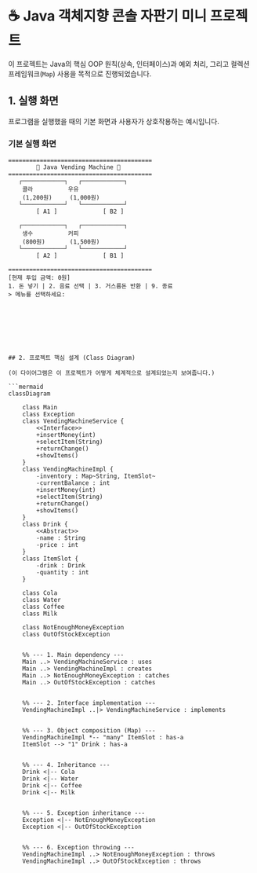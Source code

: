 # ☕ Java 객체지향 콘솔 자판기 미니 프로젝트

이 프로젝트는 Java의 핵심 OOP 원칙(상속, 인터페이스)과 예외 처리,
그리고 컬렉션 프레임워크(`Map`) 사용을 목적으로 진행되었습니다.

## 1. 실행 화면

프로그램을 실행했을 때의 기본 화면과 사용자가 상호작용하는 예시입니다.


### 기본 실행 화면

```text
=========================================
        🏪 Java Vending Machine 🏪
=========================================
   ┌────────────┐   ┌────────────┐
    콜라          우유         
    (1,200원)     (1,000원)    
   └────────────┘   └────────────┘
        [ A1 ]             [ B2 ]

   ┌────────────┐   ┌────────────┐
    생수          커피         
    (800원)       (1,500원)    
   └────────────┘   └────────────┘
        [ A2 ]             [ B1 ]

=========================================
[현재 투입 금액: 0원]
1. 돈 넣기 | 2. 음료 선택 | 3. 거스름돈 반환 | 9. 종료
> 메뉴를 선택하세요:








## 2. 프로젝트 핵심 설계 (Class Diagram)

(이 다이어그램은 이 프로젝트가 어떻게 체계적으로 설계되었는지 보여줍니다.)

```mermaid
classDiagram

    class Main
    class Exception
    class VendingMachineService {
        <<Interface>>
        +insertMoney(int)
        +selectItem(String)
        +returnChange()
        +showItems()
    }
    class VendingMachineImpl {
        -inventory : Map~String, ItemSlot~
        -currentBalance : int
        +insertMoney(int)
        +selectItem(String)
        +returnChange()
        +showItems()
    }
    class Drink {
        <<Abstract>>
        -name : String
        -price : int
    }
    class ItemSlot {
        -drink : Drink
        -quantity : int
    }

    class Cola
    class Water
    class Coffee
    class Milk
    
    class NotEnoughMoneyException
    class OutOfStockException

    
    %% --- 1. Main dependency ---
    Main ..> VendingMachineService : uses
    Main ..> VendingMachineImpl : creates
    Main ..> NotEnoughMoneyException : catches
    Main ..> OutOfStockException : catches

    
    %% --- 2. Interface implementation ---
    VendingMachineImpl ..|> VendingMachineService : implements

    
    %% --- 3. Object composition (Map) ---
    VendingMachineImpl *-- "many" ItemSlot : has-a
    ItemSlot --> "1" Drink : has-a

    
    %% --- 4. Inheritance ---
    Drink <|-- Cola
    Drink <|-- Water
    Drink <|-- Coffee
    Drink <|-- Milk

    
    %% --- 5. Exception inheritance ---
    Exception <|-- NotEnoughMoneyException
    Exception <|-- OutOfStockException

    
    %% --- 6. Exception throwing ---
    VendingMachineImpl ..> NotEnoughMoneyException : throws
    VendingMachineImpl ..> OutOfStockException : throws
